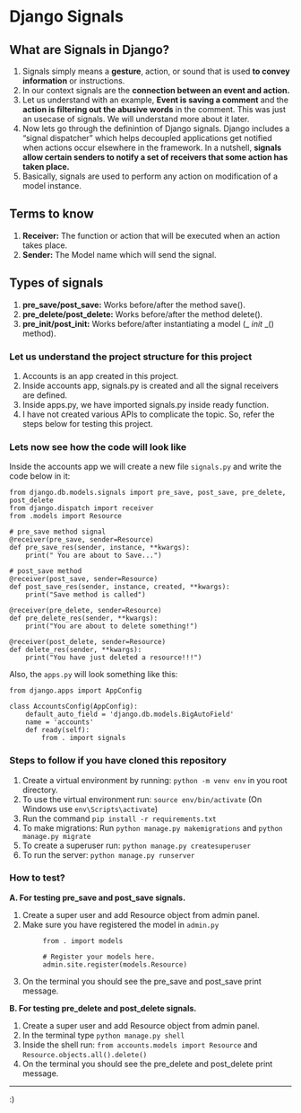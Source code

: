 # Django Signals

## What are Signals in Django?
1. Signals simply means a <b>gesture</b>, action, or sound that is used <b>to convey information</b> or instructions.
2. In our context signals are the <b>connection between an event and action.</b>
3. Let us understand with an example, <b>Event is saving a comment</b> and the <b>action is filtering out the abusive words</b> in the comment. This was just an usecase of signals. We will understand more about it later.
3. Now lets go through the definintion of Django signals. Django includes a “signal dispatcher” which helps decoupled applications get notified when actions occur elsewhere in the framework. In a nutshell, <b>signals allow certain senders to notify a set of receivers that some action has taken place.</b>
4. Basically, signals are used to perform any action on modification of a model instance.

## Terms to know
1. <b>Receiver:</b> The function or action that will be executed when an action takes place.
2. <b>Sender:</b> The Model name which will send the signal.

## Types of signals
1. <b>pre_save/post_save:</b> Works before/after the method save().
2. <b>pre_delete/post_delete:</b> Works before/after the method delete().
3. <b>pre_init/post_init:</b> Works before/after instantiating a model (_ _init_ _() method).


### Let us understand the project structure for this project
1. Accounts is an app created in this project.
2. Inside accounts app, signals.py is created and all the signal receivers are defined.
3. Inside apps.py, we have imported signals.py inside ready function.
4. I have not created various APIs to complicate the topic. So, refer the steps below for testing this project.

### Lets now see how the code will look like

Inside the accounts app we will create a new file `signals.py` and write the code below in it:
```
from django.db.models.signals import pre_save, post_save, pre_delete, post_delete
from django.dispatch import receiver
from .models import Resource

# pre_save method signal
@receiver(pre_save, sender=Resource)
def pre_save_res(sender, instance, **kwargs):
    print(" You are about to Save...") 

# post_save method
@receiver(post_save, sender=Resource) 
def post_save_res(sender, instance, created, **kwargs):
    print("Save method is called") 

@receiver(pre_delete, sender=Resource)
def pre_delete_res(sender, **kwargs):
    print("You are about to delete something!")

@receiver(post_delete, sender=Resource)
def delete_res(sender, **kwargs):
    print("You have just deleted a resource!!!")
```

Also, the `apps.py` will look something like this:
```
from django.apps import AppConfig

class AccountsConfig(AppConfig):
    default_auto_field = 'django.db.models.BigAutoField'
    name = 'accounts'
    def ready(self):
        from . import signals
```

### Steps to follow if you have cloned this repository
1. Create a virtual environment by running: `python -m venv env` in you root directory.
2. To use the virtual environment run: `source env/bin/activate`  (On Windows use `env\Scripts\activate`)
3. Run the command `pip install -r requirements.txt`
4. To make migrations: Run `python manage.py makemigrations` and `python manage.py migrate`
5. To create a superuser run: `python manage.py createsuperuser`
6. To run the server: `python manage.py runserver`


### How to test?
<b>A. For testing pre_save and post_save signals.</b>
  1. Create a super user and add Resource object from admin panel.
  2. Make sure you have registered the model in `admin.py`
       ```  from django.contrib import admin
            from . import models

            # Register your models here.
            admin.site.register(models.Resource)
        ```
  2. On the terminal you should see the pre_save and post_save print message.
  
<b>B. For testing pre_delete and post_delete signals.</b>
  1. Create a super user and add Resource object from admin panel.
  2. In the terminal type `python manage.py shell`
  3. Inside the shell run: `from accounts.models import Resource` and `Resource.objects.all().delete()`
  3. On the terminal you should see the pre_delete and post_delete print message.

<hr>

:)
